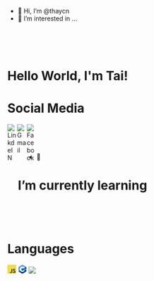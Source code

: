 - 👋 Hi, I’m @thaycn
- 👀 I’m interested in ...



<!---
thaycn/thaycn is a ✨ special ✨ repository because its `README.md` (this file) appears on your GitHub profile.
You can click the Preview link to take a look at your changes.
--->

<br>
<br>
<br>

<h1>Hello World, I'm Tai!</h1>
<h1>Social Media</h1>

<a target="_blank" href="https://www.linkedin.com/in/tainara-nogueira-bbb95b136/">
  <img align="left" alt="LinkdeIN" width="22px" src="https://danielscott.com.br/wp-content/uploads/2015/12/linkedin-icon.png" />
</a>

<a target="_blank" href="mailto:thay.cnogueira@gmail.com">
  <img align="left" alt="Gmail" width="22px" src="https://icons.iconarchive.com/icons/martz90/circle/256/gmail-icon.png" />
</a>

<a target="_blank" href="https://www.facebook.com/tainara.nogueira.9">
  <img align="left" alt="Facebook" width="22px" src="https://upload.wikimedia.org/wikipedia/commons/1/1b/Facebook_icon.svg" />
</a>

<br>
<br>
<br>

- 🌱 <h1>I’m currently learning</h1>

<br>
<br>
<br>

<h1>Languages</h1>

<code><img height="20" src="https://raw.githubusercontent.com/github/explore/80688e429a7d4ef2fca1e82350fe8e3517d3494d/topics/javascript/javascript.png"></code>
<code><img height="20" src="https://raw.githubusercontent.com/github/explore/80688e429a7d4ef2fca1e82350fe8e3517d3494d/topics/cpp/cpp.png"></code>
<code><img height="20" src="https://raw.githubusercontent.com/github/explore/80688e429a7d4ef2fca1e82350fe8e3517d3494d/topics/c#/C#.png.png"></code>


